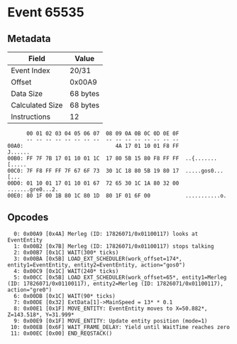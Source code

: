 # Event 65535

## Metadata

| Field           | Value    |
|-----------------|----------|
| Event Index     | 20/31    |
| Offset          | 0x00A9   |
| Data Size       | 68 bytes |
| Calculated Size | 68 bytes |
| Instructions    | 12       |

```
      00 01 02 03 04 05 06 07  08 09 0A 0B 0C 0D 0E 0F
      -- -- -- -- -- -- -- --  -- -- -- -- -- -- -- --
00A0:                             4A 17 01 10 01 F8 FF           J......
00B0: FF 7F 7B 17 01 10 01 1C  17 80 5B 15 80 F8 FF FF  ..{.......[.....
00C0: 7F F8 FF FF 7F 67 6F 73  30 1C 18 80 5B 19 80 17  .....gos0...[...
00D0: 01 10 01 17 01 10 01 67  72 65 30 1C 1A 80 32 00  .......gre0...2.
00E0: 80 1F 00 1B 80 1C 80 1D  80 1F 01 6F 00           ...........o.   
```

## Opcodes

```
  0: 0x00A9 [0x4A] Merleg (ID: 17826071/0x01100117) looks at EventEntity
  1: 0x00B2 [0x7B] Merleg (ID: 17826071/0x01100117) stops talking
  2: 0x00B7 [0x1C] WAIT(300* ticks)
  3: 0x00BA [0x5B] LOAD_EXT_SCHEDULER(work_offset=174*, entity1=EventEntity, entity2=EventEntity, action="gos0")
  4: 0x00C9 [0x1C] WAIT(240* ticks)
  5: 0x00CC [0x5B] LOAD_EXT_SCHEDULER(work_offset=65*, entity1=Merleg (ID: 17826071/0x01100117), entity2=Merleg (ID: 17826071/0x01100117), action="gre0")
  6: 0x00DB [0x1C] WAIT(90* ticks)
  7: 0x00DE [0x32] ExtData[1]->MainSpeed = 13* * 0.1
  8: 0x00E1 [0x1F] MOVE_ENTITY: EventEntity moves to X=50.882*, Z=143.518*, Y=31.999*
  9: 0x00E9 [0x1F] MOVE_ENTITY: Update entity position (mode=1)
 10: 0x00EB [0x6F] WAIT_FRAME_DELAY: Yield until WaitTime reaches zero
 11: 0x00EC [0x00] END_REQSTACK()
```
